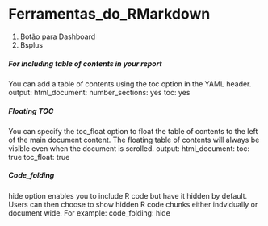 # Ferramentas_do_RMarkdown

1. Botão para Dashboard
2. Bsplus

##### For including table of contents in your report
You can add a table of contents using the toc option in the YAML header. 
output:
  html_document:
  number_sections: yes
toc: yes

##### Floating TOC
You can specify the toc_float option to float the table of contents to the left of the main document content. The floating table of contents will always be visible even when the document is scrolled.
output:
  html_document:
  toc: true
toc_float: true
  
  
  
##### Code_folding
hide option enables you to include R code but have it hidden by default. Users can then choose to show hidden R code chunks either indvidually or document wide. For example:
code_folding: hide
  